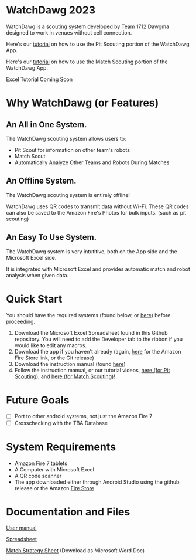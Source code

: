 # WatchDawg 2023
WatchDawg is a scouting system developed by Team 1712 Dawgma designed to work in venues without cell connection. 

Here's our [tutorial](https://www.youtube.com/watch?v=Qy0VXm0XURE&list=PL6CRczQwn-PNk-rUF2tZoP7egD5Rlj55f) on how to use the Pit Scouting portion of the WatchDawg App. <!--maybe split into 2 parts like our videos?-->

Here's our [tutorial](https://www.youtube.com/watch?v=ftOPcMmmr5I) on how to use the Match Scouting portion of the WatchDawg App.

Excel Tutorial Coming Soon

<!--youtube links-->

# Why WatchDawg (or Features)

## An All in One System.

The WatchDawg scouting system allows users to:
* Pit Scout for information on other team's robots
* Match Scout
* Automatically Analyze Other Teams and Robots During Matches

## An Offline System.

The WatchDawg scouting system is entirely offline!

WatchDawg uses QR codes to transmit data without Wi-Fi. These QR codes can also be saved to the Amazon Fire's Photos for bulk inputs. (such as pit scouting)

## An Easy To Use System.

The WatchDawg system is very intutitive, both on the App side and the Microsoft Excel side.

It is integrated with Microsoft Excel and provides automatic match and robot analysis when given data.

<!--More stuff to note
not a web page (not a big deal but what if oops i closed the web page)
Excel Integration and Automatic Match Analysis check
Fully Offline check?
Ease of use/Portability check
App + Excel sheet check?

Future Steps check

-->

# Quick Start <!--Git has an internal wiki system so we could use that?-->

You should have the required systems (found below, or [here](https://github.com/Dawgma-1712/WatchDawg2023#system-requirements)) before proceeding.

1. Download the Microsoft Excel Spreadsheet found in this Github repository. You will need to add the Developer tab to the ribbon if you would like to edit any macros. 
2. Download the app if you haven't already (again, [here](https://www.amazon.com/Dawgma-Robotics-WatchDawg/dp/B09VMZZ6FL/ref=sr_1_1?crid=2Z8C9C9DSI7YN&keywords=watchdawg&qid=1676407384&s=mobile-apps&sprefix=watchdawg%2Cmobile-apps%2C167&sr=1-1) for the Amazon Fire Store link, or the Git release)
3. Download the instruction manual (found [here](file:///Users/s023890/Downloads/2024%20Dawgma%20Scouting%20User%20Manual%20(3).pdf))
4. Follow the instruction manual, or our tutorial videos, [here (for Pit Scouting)](https://www.youtube.com/watch?v=Qy0VXm0XURE), and [here (for Match Scouting)](https://www.youtube.com/watch?v=ftOPcMmmr5I)!
<!-- Or if we use the wiki system: We have an in depth wiki for WatchDawg [here](linklinklinkyougetit)-->



# Future Goals

- [ ] Port to other android systems, not just the Amazon Fire 7
- [ ] Crosschecking with the TBA Database

<!--Any other goals-->

# System Requirements
* Amazon Fire 7 tablets
* A Computer with Microsoft Excel 
* A QR code scanner
* The app downloaded either through Android Studio using the github release or the Amazon [Fire Store](https://www.amazon.com/Dawgma-Robotics-WatchDawg/dp/B09VMZZ6FL/ref=sr_1_1?crid=2Z8C9C9DSI7YN&keywords=watchdawg&qid=1676407384&s=mobile-apps&sprefix=watchdawg%2Cmobile-apps%2C167&sr=1-1)

# Documentation and Files
[User manual](file:///Users/s023890/Downloads/2024%20Dawgma%20Scouting%20User%20Manual%20(3).pdf)

[Spreadsheet](https://github.com/Dawgma-1712/Watchdawg-2024/blob/9124818d31d6dc1573c1a97b4f89110d876311b4/WATCHDAWG_2024_Excel%20_UPDATED_.xlsm)

[Match Strategy Sheet](https://github.com/Dawgma-1712/Watchdawg-2024/blob/88b4453196461d5bdc02b2cd50e97671df7a9af7/MatchStrategySheet2024.docx) (Download as Microsoft Word Doc)


